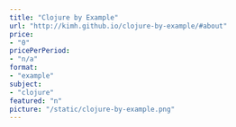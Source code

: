 ```yaml
---
title: "Clojure by Example"
url: "http://kimh.github.io/clojure-by-example/#about"
price: 
- "0"
pricePerPeriod: 
- "n/a"
format: 
- "example"
subject: 
- "clojure"
featured: "n"
picture: "/static/clojure-by-example.png"
---
```

